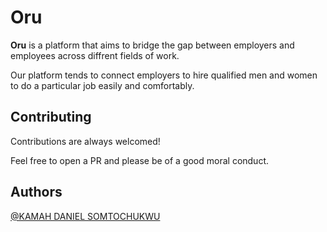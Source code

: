 # Oru 
**Oru** is a platform that aims to bridge the gap between employers and employees across diffrent fields of work.

Our platform tends to connect employers to hire qualified men and women to do a particular job easily and comfortably.

## Contributing
Contributions are always welcomed!

Feel free to open a PR and please be of a good moral conduct.

## Authors
[@KAMAH DANIEL SOMTOCHUKWU](https://twitter.com/@KOSx_)

